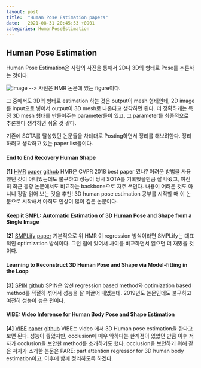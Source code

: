 ```yaml
---
layout: post
title:  "Human Pose Estimation papers"
date:   2021-08-31 20:45:53 +0901
categories: HumanPoseEstimation
---
```


## Human Pose Estimation

Human Pose Estimation은 사람의 사진을 통해서 2D나 3D의 형태로 Pose를 추론하는 것이다. 

![image](https://user-images.githubusercontent.com/42258047/131500581-a79e35bd-3b2c-44b3-8855-301209b728b1.png)
--> 사진은 HMR 논문에 있는 figure이다. 

그 중에서도 3D의 형태로 estimation 하는 것은 output이 mesh 형태인데, 2D image를 input으로 넣어서 output이 3D mesh로 나온다고 생각하면 된다. 
더 정확하게는 특정 3D mesh 형태를 만들어주는 parameter들이 있고, 그 parameter를 최종적으로 추론한다 생각하면 쉬울 것 같다. 



기존에 SOTA를 달성했던 논문들을 차례대로 Posting하면서 정리를 해보려한다.
정리하려고 생각하고 있는 paper list들이다.

#### End to End Recovery Human Shape
__[1]__ [HMR]() 
[paper](https://arxiv.org/abs/1712.06584)
[github](https://github.com/akanazawa/hmr)
HMR은 CVPR 2018 best paper 였나? 어려운 방법을 사용했던 것이 아니었는데도 불구하고 성능이 당시 SOTA를 기록했을만큼 잘 나왔고, 여전히 최근 동향 논문에서도 비교하는 backbone으로 자주 쓰인다. 
내용이 어려운 것도 아니니 정말 읽어 보는 것을 추천! 3D human pose estimation 공부를 시작할 때 이 논문으로 시작해서 아직도 인상이 많이 깊은 논문이다. 

#### Keep it SMPL: Automatic Estimation of 3D Human Pose and Shape from a Single Image
__[2]__ [SMPLify]()
[paper](https://smplify.is.tue.mpg.de/)
기본적으로 위 HMR 이 regression 방식이라면 SMPLify는 대표적인 optimization 방식이다. 그런 점에 있어서 차이를 비교하면서 읽으면 더 재밌을 것이다. 

#### Learning to Reconstruct 3D Human Pose and Shape via Model-fitting in the Loop
__[3]__ [SPIN]()
[github](https://github.com/nkolot/SPIN)
SPIN은 앞선 regression based method와 optimization based method를 적절히 섞어서 성능을 잘 이끌어 내었는데.
2019년도 논문인데도 불구하고 여전히 성능이 높은 편이다. 

#### VIBE: Video Inference for Human Body Pose and Shape Estimation
__[4]__ [VIBE]()
[paper](https://arxiv.org/abs/1912.05656)
[github](https://github.com/mkocabas/VIBE)
VIBE는 video 에서 3D Human pose estimation을 한다고 보면 된다. 성능이 좋았지만, occlusion에 매우 약하다는 한계점이 있었던 만큼 이후 저자가 occlusion을 보안한 method를 소개하기도 했다. 
occlusion을 보안하기 위해 같은 저자가 소개한 논문은 PARE: part attention regressor for 3D human body estimation이고, 이후에 함께 정리하도록 하겠다. 

